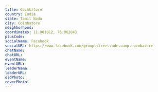 ```yaml
---
title: Coimbatore
country: India
state: Tamil Nadu
city: Coimbatore
neighborhood: 
coordinates: 11.001812, 76.962843
plusCode:
socialName: Facebook
socialURL: https://www.facebook.com/groups/free.code.camp.coimbatore
chatName:
chatURL:
eventName:
eventURL:
leaderName:
leaderURL:
oldPhoto: 
coverPhoto:
---
```

